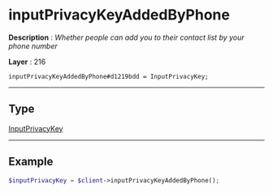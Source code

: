 # inputPrivacyKeyAddedByPhone

**Description** : *Whether people can add you to their contact list by your phone number*

**Layer** : 216

```tl
inputPrivacyKeyAddedByPhone#d1219bdd = InputPrivacyKey;
```

---

## Type

[InputPrivacyKey](type/InputPrivacyKey)

---

## Example

```php
$inputPrivacyKey = $client->inputPrivacyKeyAddedByPhone();
```
